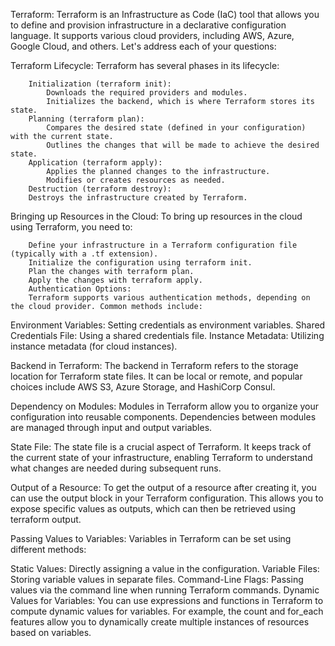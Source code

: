 Terraform:
    Terraform is an Infrastructure as Code (IaC) tool that allows you to define and provision infrastructure in a declarative configuration language. It supports various cloud providers, including AWS, Azure, Google Cloud, and others. Let's address each of your questions:

Terraform Lifecycle:
    Terraform has several phases in its lifecycle:

        Initialization (terraform init):
            Downloads the required providers and modules.
            Initializes the backend, which is where Terraform stores its state.
        Planning (terraform plan):
            Compares the desired state (defined in your configuration) with the current state.
            Outlines the changes that will be made to achieve the desired state.
        Application (terraform apply):
            Applies the planned changes to the infrastructure.
            Modifies or creates resources as needed.
        Destruction (terraform destroy):
        Destroys the infrastructure created by Terraform.
Bringing up Resources in the Cloud:
    To bring up resources in the cloud using Terraform, you need to:

        Define your infrastructure in a Terraform configuration file (typically with a .tf extension).
        Initialize the configuration using terraform init.
        Plan the changes with terraform plan.
        Apply the changes with terraform apply.
        Authentication Options:
        Terraform supports various authentication methods, depending on the cloud provider. Common methods include:

Environment Variables: Setting credentials as environment variables.
Shared Credentials File: Using a shared credentials file.
Instance Metadata: Utilizing instance metadata (for cloud instances).

Backend in Terraform:
The backend in Terraform refers to the storage location for Terraform state files. It can be local or remote, and popular choices include AWS S3, Azure Storage, and HashiCorp Consul.

Dependency on Modules:
Modules in Terraform allow you to organize your configuration into reusable components. Dependencies between modules are managed through input and output variables.

State File:
The state file is a crucial aspect of Terraform. It keeps track of the current state of your infrastructure, enabling Terraform to understand what changes are needed during subsequent runs.

Output of a Resource:
To get the output of a resource after creating it, you can use the output block in your Terraform configuration. This allows you to expose specific values as outputs, which can then be retrieved using terraform output.

Passing Values to Variables:
Variables in Terraform can be set using different methods:

Static Values: Directly assigning a value in the configuration.
Variable Files: Storing variable values in separate files.
Command-Line Flags: Passing values via the command line when running Terraform commands.
Dynamic Values for Variables:
You can use expressions and functions in Terraform to compute dynamic values for variables. For example, the count and for_each features allow you to dynamically create multiple instances of resources based on variables.



